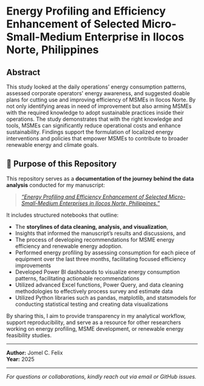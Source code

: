 
# Energy Profiling and Efficiency Enhancement of Selected Micro-Small-Medium Enterprise in Ilocos Norte, Philippines


## Abstract
This study looked at the daily operations’ energy consumption patterns, assessed corporate operators' energy awareness, and suggested doable plans for cutting use and improving efficiency of MSMEs in Ilocos Norte. By not only identifying areas in need of improvement but also arming MSMEs with the required knowledge to adopt sustainable practices inside their operations. The study demonstrates that with the right knowledge and tools, MSMEs can significantly reduce operational costs and enhance sustainability. Findings support the formulation of localized energy interventions and policies that empower MSMEs to contribute to broader renewable energy and climate goals.


## 📌 **Purpose of this Repository**

This repository serves as a **documentation of the journey behind the data analysis** conducted for my manuscript:

> *[“Energy Profiling and Efficiency Enhancement of Selected Micro-Small-Medium Enterprises in Ilocos Norte, Philippines.”](https://github.com/B4gnetOfThings/Capstone-Thesis-PSMREE/blob/db077a2d9a2bb4294e2ad4bf38edb4def9454d50/EnergyProfilingMSMES.pdf)*

It includes structured notebooks that outline:

- The **storylines of data cleaning, analysis, and visualization**,  
- Insights that informed the manuscript’s results and discussions, and  
- The process of developing recommendations for MSME energy efficiency and renewable energy adoption.
- Performed energy profiling by assessing consumption for each piece of equipment over the last three months, facilitating focused efficiency improvements
- Developed Power BI dashboards to visualize energy consumption patterns, facilitating actionable recommendations
- Utilized advanced Excel functions, Power Query, and data cleaning methodologies to effectively process survey and estimate data
- Utilized Python libraries such as pandas, matplotlib, and statsmodels for conducting statistical testing and creating data visualizations


By sharing this, I aim to provide transparency in my analytical workflow, support reproducibility, and serve as a resource for other researchers working on energy profiling, MSME development, or renewable energy feasibility studies.

---

**Author:** Jomel C. Felix  
**Year:** 2025

---

_For questions or collaborations, kindly reach out via email or GitHub issues._
